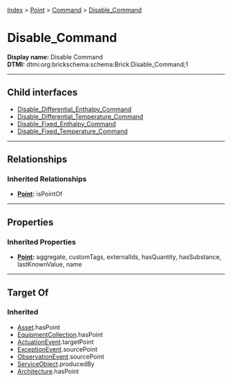 [Index](../../../Index.md) > [Point](../../Point.md) > [Command](../Command.md) > [Disable_Command](#)
# Disable_Command

**Display name:** Disable Command<br />
**DTMI:** dtmi:org:brickschema:schema:Brick:Disable_Command;1

---

## Child interfaces
* [Disable_Differential_Enthalpy_Command](Disable_Differential_Enthalpy_Command.md)
* [Disable_Differential_Temperature_Command](Disable_Differential_Temperature_Command.md)
* [Disable_Fixed_Enthalpy_Command](Disable_Fixed_Enthalpy_Command.md)
* [Disable_Fixed_Temperature_Command](Disable_Fixed_Temperature_Command.md)

---

## Relationships

### Inherited Relationships
* **[Point](../../Point.md):** isPointOf

---

## Properties

### Inherited Properties
* **[Point](../../Point.md):** aggregate, customTags, externalIds, hasQuantity, hasSubstance, lastKnownValue, name

---

## Target Of
### Inherited
* [Asset](../../../Asset/Asset.md).hasPoint
* [EquipmentCollection](../../../Collection/EquipmentCollection.md).hasPoint
* [ActuationEvent](../../../Event/PointEvent/ActuationEvent.md).targetPoint
* [ExceptionEvent](../../../Event/PointEvent/ExceptionEvent.md).sourcePoint
* [ObservationEvent](../../../Event/PointEvent/ObservationEvent.md).sourcePoint
* [ServiceObject](../../../Information/ServiceObject/ServiceObject.md).producedBy
* [Architecture](../../../Space/Architecture/Architecture.md).hasPoint
